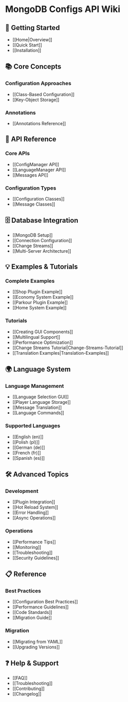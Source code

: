 # MongoDB Configs API Wiki

## 🚀 Getting Started

- [[Home|Overview]]
- [[Quick Start]]
- [[Installation]]

## 📚 Core Concepts

### Configuration Approaches
- [[Class-Based Configuration]]
- [[Key-Object Storage]]

### Annotations
- [[Annotations Reference]]

## 🔧 API Reference

### Core APIs
- [[ConfigManager API]]
- [[LanguageManager API]]
- [[Messages API]]

### Configuration Types
- [[Configuration Classes]]
- [[Message Classes]]

## 🗄️ Database Integration

- [[MongoDB Setup]]
- [[Connection Configuration]]
- [[Change Streams]]
- [[Multi-Server Architecture]]

## 💡 Examples & Tutorials

### Complete Examples
- [[Shop Plugin Example]]
- [[Economy System Example]]
- [[Parkour Plugin Example]]
- [[Home System Example]]

### Tutorials
- [[Creating GUI Components]]
- [[Multilingual Support]]
- [[Performance Optimization]]
- [[Change Streams Tutorial|Change-Streams-Tutorial]]
- [[Translation Examples|Translation-Examples]]

## 🌍 Language System

### Language Management
- [[Language Selection GUI]]
- [[Player Language Storage]]
- [[Message Translation]]
- [[Language Commands]]

### Supported Languages
- [[English (en)]]
- [[Polish (pl)]]
- [[German (de)]]
- [[French (fr)]]
- [[Spanish (es)]]

## 🛠️ Advanced Topics

### Development
- [[Plugin Integration]]
- [[Hot Reload System]]
- [[Error Handling]]
- [[Async Operations]]

### Operations
- [[Performance Tips]]
- [[Monitoring]]
- [[Troubleshooting]]
- [[Security Guidelines]]

## 📋 Reference

### Best Practices
- [[Configuration Best Practices]]
- [[Performance Guidelines]]
- [[Code Standards]]
- [[Migration Guide]]

### Migration
- [[Migrating from YAML]]
- [[Upgrading Versions]]

## ❓ Help & Support

- [[FAQ]]
- [[Troubleshooting]]
- [[Contributing]]
- [[Changelog]]